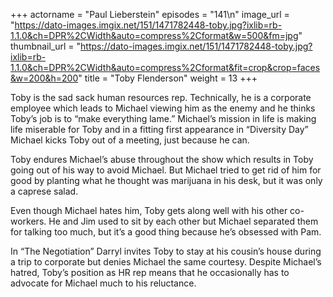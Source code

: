 +++
actorname = "Paul Lieberstein"
episodes = "141\n"
image_url = "https://dato-images.imgix.net/151/1471782448-toby.jpg?ixlib=rb-1.1.0&ch=DPR%2CWidth&auto=compress%2Cformat&w=500&fm=jpg"
thumbnail_url = "https://dato-images.imgix.net/151/1471782448-toby.jpg?ixlib=rb-1.1.0&ch=DPR%2CWidth&auto=compress%2Cformat&fit=crop&crop=faces&w=200&h=200"
title = "Toby Flenderson"
weight = 13
+++

Toby is the sad sack human resources rep. Technically, he is a corporate employee which leads to Michael viewing him as the enemy and he thinks Toby’s job is to “make everything lame.” Michael’s mission in life is making life miserable for Toby and in a fitting first appearance in “Diversity Day” Michael kicks Toby out of a meeting, just because he can.

Toby endures Michael’s abuse throughout the show which results in Toby going out of his way to avoid Michael. But Michael tried to get rid of him for good by planting what he thought was marijuana in his desk, but it was only a caprese salad.

Even though Michael hates him, Toby gets along well with his other co-workers. He and Jim used to sit by each other but Michael separated them for talking too much, but it’s a good thing because he’s obsessed with Pam.

In “The Negotiation” Darryl invites Toby to stay at his cousin’s house during a trip to corporate but denies Michael the same courtesy. Despite Michael’s hatred, Toby’s position as HR rep means that he occasionally has to advocate for Michael much to his reluctance.